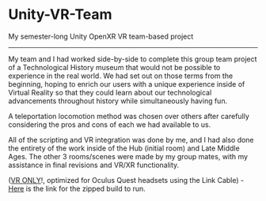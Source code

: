 # Unity-VR-Team
My semester-long Unity OpenXR VR team-based project
______________________________________________________
My team and I had worked side-by-side to complete this group team project of a Technological History museum that would not be possible to experience in the real world. We had set out on those terms from the beginning, hoping to enrich our users with a unique experience inside of Virtual Reality so that they could learn about our technological advancements throughout history while simultaneously having fun.

A teleportation locomotion method was chosen over others after carefully considering the pros and cons of each we had available to us.

All of the scripting and VR integration was done by me, and I had also done the entirety of the work inside of the Hub (initial room) and Late Middle Ages. The other 3 rooms/scenes were made by my group mates, with my assistance in final revisions and VR/XR functionality.

(<ins>VR ONLY</ins>!, optimized for Oculus Quest headsets using the Link Cable) - [Here](https://drive.google.com/file/d/1zqx_b46oLyON3eYfaPXLJ80DCcoV2OdM/view?usp=sharing) is the link for the zipped build to run.
